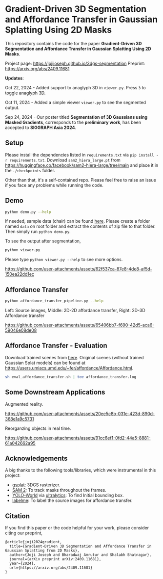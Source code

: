 # Gradient-Driven 3D Segmentation and Affordance Transfer in Gaussian Splatting Using 2D Masks

This repository contains the code for the paper **Gradient-Driven 3D Segmentation and Affordance Transfer in Gaussian Splatting Using 2D Masks**.

Project page: https://jojijoseph.github.io/3dgs-segmentation
Preprint: https://arxiv.org/abs/2409.11681

**Updates**:

Oct 22, 2024 - Added support to anaglyph 3D in `viewer.py`. Press `3` to toggle anaglyph 3D.

Oct 11, 2024 - Added a simple viewer `viewer.py` to see the segmented output.

Sep 24, 2024 - Our poster titled **Segmentation of 3D Gaussians using Masked Gradients**, corresponds to the **preliminary work**, has been accepted to **SIGGRAPH Asia 2024**.

## Setup

Please install the dependencies listed in `requirements.txt` via `pip install -r requirements.txt`. Download `sam2_hiera_large.pt` from https://huggingface.co/facebook/sam2-hiera-large/tree/main and place it in the `./checkpoints` folder. 

Other than that, it's a self-contained repo. Please feel free to raise an issue if you face any problems while running the code.

## Demo

```bash
python demo.py --help
```

If needed, sample data (chair) can be found [here](https://drive.google.com/file/d/17xugq_6IaZBpm9B9QYU82hcwBelRR4vh/view?usp=sharing). Please create a folder named `data` on root folder and extract the contents of zip file to that folder. Then simply run `python demo.py`.

To see the output after segmentation,
```bash
python viewer.py
```

Please type ```python viewer.py --help``` to see more options.



https://github.com/user-attachments/assets/62f537ca-87e8-4de8-af5d-150ea22dd1ec


## Affordance Transfer

```bash
python affordance_transfer_pipeline.py --help
```

Left: Source images, Middle: 2D-2D affordance transfer, Right: 2D-3D Affordance transfer

https://github.com/user-attachments/assets/65406bb7-f690-42d5-aca6-59046e08de08


## Affordance Transfer - Evaluation

Download trained scenes from [here](https://drive.google.com/file/d/1-f-rW3U1H5RqdCvp-1BcuSZxrEGc3Rxo/view?usp=sharing). Original scenes (without trained Gaussian Splat models) can be found at https://users.umiacs.umd.edu/~fer/affordance/Affordance.html.

```sh
sh eval_affordance_transfer.sh | tee affordance_transfer.log
```


## Some Downstream Applications

Augmented reality.

https://github.com/user-attachments/assets/20ee5c8b-031e-423d-890d-368e1a9c5731

Reorganzing objects in real time.

https://github.com/user-attachments/assets/91cc6ef1-0fd2-44a5-8881-61a042662a95

## Acknowledgements

A big thanks to the following tools/libraries, which were instrumental in this project:

- [gsplat](https://github.com/nerfstudio-project/gsplat): 3DGS rasterizer.
- [SAM 2](https://github.com/facebookresearch/segment-anything-2): To track masks throughout the frames.
- [YOLO-World](https://github.com/AILab-CVC/YOLO-World) via [ultralytics](https://docs.ultralytics.com/models/yolo-world/): To find Initial bounding box.
- [labelme](https://github.com/labelmeai/labelme): To label the source images for affordance transfer.

## Citation
If you find this paper or the code helpful for your work, please consider citing our preprint,
```
@article{joji2024gradient,
  title={Gradient-Driven 3D Segmentation and Affordance Transfer in Gaussian Splatting from 2D Masks},
  author={Joji Joseph and Bharadwaj Amrutur and Shalabh Bhatnagar},
  journal={arXiv preprint arXiv:2409.11681},
  year={2024},
  url={https://arxiv.org/abs/2409.11681}
}
```
